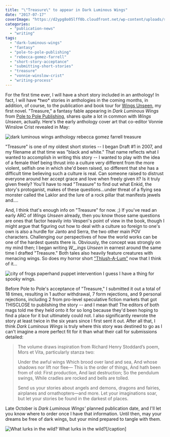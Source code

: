 ```yaml
---
title: "\"Treasure\" to appear in Dark Luminous Wings"
date: "2017-07-17"
coverImage: "https://d2ypg8o05lff0b.cloudfront.net/wp-content/uploads/sites/3/2017/07/dark-luminous-wings-332x500.jpg"
categories:
  - "publication-news"
  - "writing"
tags:
  - "dark-luminous-wings"
  - "fantasy"
  - "pole-to-pole-publishing"
  - "rebecca-gomez-farrell"
  - "short-story-acceptance"
  - "submitting-short-stories"
  - "treasure"
  - "vonnie-winslow-crist"
  - "writing-process"
---
```


For the first time ever, I will have a short story included in an anthology! In fact, I will have \*two\* stories in anthologies in the coming months, in addition, of course, to the publication and book tour for [Wings Unseen](/blog/2017/01/wings-unseen-coming-from-meerkat-press-in-august-2017/), my first novel. "Treasure," a fantasy fable appearing in _Dark Luminous Wings_ from [Pole to Pole Publishing](http://poletopolepublishing.com/), shares quite a lot in common with _Wings Unseen_, actually. Here's the early anthology cover art that co-editor Vonnie Winslow Crist revealed in May:

![dark luminous wings anthology rebecca gomez farrell treasure](https://d2ypg8o05lff0b.cloudfront.net/wp-content/uploads/sites/3/2017/07/dark-luminous-wings-332x500.jpg)

"Treasure" is one of my oldest short stories -- I began Draft #1 in 2007, and my filename at that time was "black and white." That name reflects what I wanted to accomplish in writing this story -- I wanted to play with the idea of a female thief being thrust into a culture very different from the more violent, selfish one in which she'd been raised, so different that she has a difficult time believing such a culture is real. Can someone raised to distrust everyone around her accept grace and love when freely given it? Is it truly given freely? You'll have to read "Treasure" to find out what Enkid, the story's protoganist, makes of these questions...under threat of a flying sea monster called the Laklor and the lure of a rock pillar that manifests jewels and....

And, I think that's enough info on "Treasure" for now. ;) If you've read an early ARC of _Wings Unseen_ already, then you know those same questions are ones that factor heavily into Vesperi's point of view in the book, though I might argue that figuring out how to deal with a culture so foreign to one's own is also a hurdle for Janto and Serra, the two other main POV characters. Challenging our perspectives of how the world works can be one of the hardest quests there is. Obviously, the concept was strongly on my mind then; I began writing _W__ings Unseen_ in earnest around the same time I drafted "Treasure." Both tales also heavily feature creatures with menacing wings. So does my horror short ["Thlush-A-Lum"](/creative-works/thlush-a-lum/) now that I think of it...

![city of frogs paperhand puppet intervention](https://d2ypg8o05lff0b.cloudfront.net/wp-content/uploads/sites/3/2017/07/cityoffrogs29-500x333.jpg) I guess I have a thing for spooky wings.

Before Pole to Pole's acceptance of "Treasure," I submitted it out a total of 18 times, resulting in 1 author withdrawal, 7 form rejections, and 9 personal rejections, including 2 from pro-level speculative fiction markets that got THISCLOSE to publishing the story -- and I mean that! The editors of both mags told me they held onto it for so long because they'd been hoping to find a place for it but ultimately could not. I also significantly rewrote the story at least twice in the six years since I first sent it out. After all that, I think _Dark Luminous Wings_ is truly where this story was destined to go as I can't imagine a more perfect fit for it than what their call for submissions detailed:

> The volume draws inspiration from Richard Henry Stoddard’s poem, Mors et Vita, particularly stanza two:
>
> Under the awful wings Which brood over land and sea, And whose shadows nor lift nor flee— This is the order of things, And hath been from of old: First production, And last destruction; So the pendulum swings, While cradles are rocked and bells are tolled.
>
> Send us your stories about angels and demons, dragons and fairies, airplanes and ornathopters—and more. Let your imaginations soar, but let your stories be found in the darkest of places.

Late October is _Dark Luminous Wings'_ planned publication date, and I'll let you know where to order once I have that information. Until then, may your dreams be free of dark wings, but your mind prepared to tangle with them.

![What lurks in the wild?](https://d2ypg8o05lff0b.cloudfront.net/wp-content/uploads/sites/3/2017/07/2012_Dec_Nola_259-500x333.jpg) What lurks in the wild?\[/caption\]
